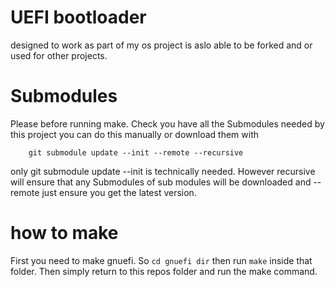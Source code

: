 # UEFI bootloader
designed to work as part of my os project is aslo able to be forked and or used for other projects.

# Submodules 
Please before running make. Check you have all the Submodules needed by this project you can do this manually or download them with 
```
    git submodule update --init --remote --recursive
```
only git submodule update --init is technically needed. However recursive will ensure that any Submodules of sub modules will be downloaded and --remote just ensure you get the latest version.

# how to make 
First you need to make gnuefi. So `cd gnuefi dir` then run `make` inside that folder. Then simply return to this repos folder and run the make command.

